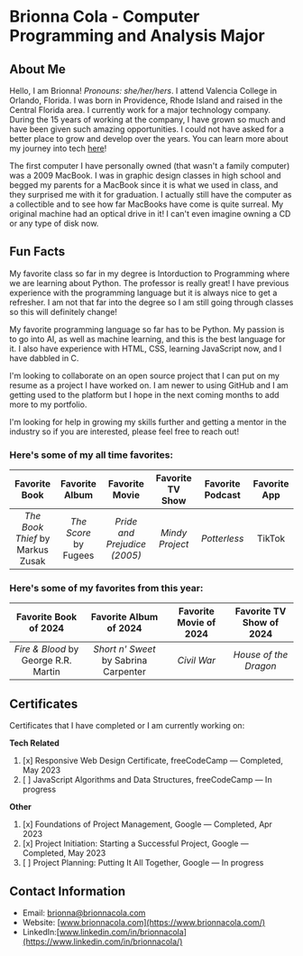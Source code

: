 # Brionna Cola - Computer Programming and Analysis Major

## About Me 
Hello, I am Brionna! _Pronouns: she/her/hers_. I attend Valencia College in Orlando, Florida. I was born in Providence, Rhode Island and raised in the Central Florida area. I currently work for a major technology company. During the 15 years of working at the company, I have grown so much and have been given such amazing opportunities. I could not have asked for a better place to grow and develop over the years. You can learn more about my journey into tech [here](https://www.brionnacola.com/)!

The first computer I have personally owned (that wasn't a family computer) was a 2009 MacBook. I was in graphic design classes in high school and begged my parents for a MacBook since it is what we used in class, and they surprised me with it for graduation. I actually still have the computer as a collectible and to see how far MacBooks have come is quite surreal. My original machine had an optical drive in it! I can't even imagine owning a CD or any type of disk now.



## Fun Facts
My favorite class so far in my degree is Intorduction to Programming where we are learning about Python. The professor is really great! I have previous experience with the programming language but it is always nice to get a refresher. I am not that far into the degree so I am still going through classes so this will definitely change!

My favorite programming language so far has to be Python. My passion is to go into AI, as well as machine learning, and this is the best language for it. I also have experience with HTML, CSS, learning JavaScript now, and I have dabbled in C.

I'm looking to collaborate on an open source project that I can put on my resume as a project I have worked on. I am newer to using GitHub and I am getting used to the platform but I hope in the next coming months to add more to my portfolio.

I'm looking for help in growing my skills further and getting a mentor in the industry so if you are interested, please feel free to reach out!

### Here's some of my all time favorites:
| Favorite Book  | Favorite Album | Favorite Movie | Favorite TV Show | Favorite Podcast | Favorite App |
| :-------------: | :-------------:| :-------------:| :-------------:| :-------------:| :-------------: | 
| _The Book Thief_ by Markus Zusak | _The Score_ by Fugees  | _Pride and Prejudice (2005)_ | _Mindy Project_ | _Potterless_ | TikTok |

### Here's some of my favorites from this year:
| Favorite Book of 2024  | Favorite Album of 2024 | Favorite Movie of 2024 | Favorite TV Show of 2024
| :-------------: | :-------------:| :-------------:| :-------------:|
| _Fire & Blood_ by George R.R. Martin| _Short n' Sweet_ by Sabrina Carpenter  | _Civil War_ | _House of the Dragon_ |

## Certificates
Certificates that I have completed or I am currently working on:

**Tech Related**
1. [x] Responsive Web Design Certificate, freeCodeCamp — Completed, May 2023
2. [ ] JavaScript Algorithms and Data Structures, freeCodeCamp — In progress

**Other**
1. [x] Foundations of Project Management, Google — Completed, Apr 2023
2. [x] Project Initiation: Starting a Successful Project, Google — Completed, May 2023
3. [ ] Project Planning: Putting It All Together, Google — In progress

## Contact Information
* Email: brionna@brionnacola.com
* Website: [www.brionnacola.com](https://www.brionnacola.com/)
* LinkedIn:[www.linkedin.com/in/brionnacola](https://www.linkedin.com/in/brionnacola/)
